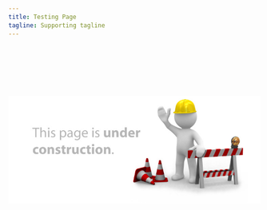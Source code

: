 ```yaml
---
title: Testing Page
tagline: Supporting tagline
---
```

<br/>
<br/>
<br/>
<br/>
<br/>
<br/>
<div align="center">
	<img src="page_is_under_construction.jpg">
</div>
